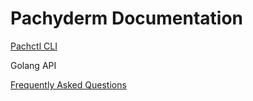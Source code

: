 # Pachyderm Documentation #

[Pachctl CLI](https://github.com/pachyderm/pachyderm/blob/master/doc/pachctl)

Golang API

[Frequently Asked Questions](https://github.com/pachyderm/pachyderm/blob/master/doc/FAQ.md)

